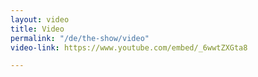```yaml
---
layout: video
title: Video
permalink: "/de/the-show/video"
video-link: https://www.youtube.com/embed/_6wwtZXGta8

---
```

